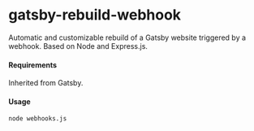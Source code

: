 # gatsby-rebuild-webhook
Automatic and customizable rebuild of a Gatsby website triggered by a webhook. Based on Node and Express.js.

#### Requirements
Inherited from Gatsby.
#### Usage
```
node webhooks.js
```
